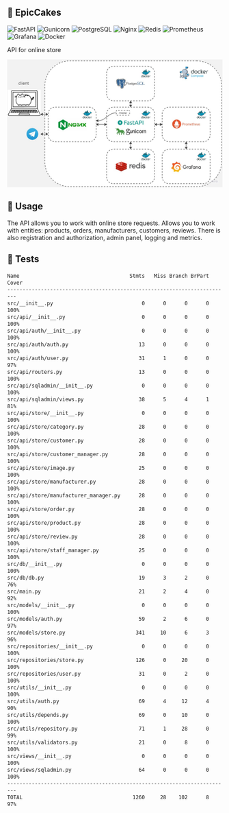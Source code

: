 ## 🎂 EpicCakes

![FastAPI](https://img.shields.io/badge/FastAPI-009688?style=flat&logo=fastapi&logoColor=white)
![Gunicorn](https://img.shields.io/badge/Gunicorn-499848?style=flat&logo=gunicorn&logoColor=white)
![PostgreSQL](https://img.shields.io/badge/PostgreSQL-blue?style=flat&logo=postgresql&logoColor=white)
![Nginx](https://img.shields.io/badge/Nginx-009639?style=flat&logo=nginx&logoColor=white)
![Redis](https://img.shields.io/badge/Redis-DC382D?style=flat&logo=redis&logoColor=white)
![Prometheus](https://img.shields.io/badge/Prometheus-E6522C?style=flat&logo=prometheus&logoColor=white)
![Grafana](https://img.shields.io/badge/Grafana-F46800?style=flat&logo=grafana&logoColor=white)
![Docker](https://img.shields.io/badge/Docker-2496ED?style=flat&logo=docker&logoColor=white)

АPI for online store

<img src="https://github.com/StefanEpic/fastapi_epiccakes/blob/main/backend/media/001.jpg" width="600">

## 🍰 Usage
The API allows you to work with online store requests. Allows you to work with entities: products, orders, manufacturers, customers, reviews. There is also registration and authorization, admin panel, logging and metrics.

## 🍩 Tests
```
Name                                    Stmts   Miss Branch BrPart  Cover
-------------------------------------------------------------------------
src/__init__.py                             0      0      0      0   100%
src/api/__init__.py                         0      0      0      0   100%
src/api/auth/__init__.py                    0      0      0      0   100%
src/api/auth/auth.py                       13      0      0      0   100%
src/api/auth/user.py                       31      1      0      0    97%
src/api/routers.py                         13      0      0      0   100%
src/api/sqladmin/__init__.py                0      0      0      0   100%
src/api/sqladmin/views.py                  38      5      4      1    81%
src/api/store/__init__.py                   0      0      0      0   100%
src/api/store/category.py                  28      0      0      0   100%
src/api/store/customer.py                  28      0      0      0   100%
src/api/store/customer_manager.py          28      0      0      0   100%
src/api/store/image.py                     25      0      0      0   100%
src/api/store/manufacturer.py              28      0      0      0   100%
src/api/store/manufacturer_manager.py      28      0      0      0   100%
src/api/store/order.py                     28      0      0      0   100%
src/api/store/product.py                   28      0      0      0   100%
src/api/store/review.py                    28      0      0      0   100%
src/api/store/staff_manager.py             25      0      0      0   100%
src/db/__init__.py                          0      0      0      0   100%
src/db/db.py                               19      3      2      0    76%
src/main.py                                21      2      4      0    92%
src/models/__init__.py                      0      0      0      0   100%
src/models/auth.py                         59      2      6      0    97%
src/models/store.py                       341     10      6      3    96%
src/repositories/__init__.py                0      0      0      0   100%
src/repositories/store.py                 126      0     20      0   100%
src/repositories/user.py                   31      0      2      0   100%
src/utils/__init__.py                       0      0      0      0   100%
src/utils/auth.py                          69      4     12      4    90%
src/utils/depends.py                       69      0     10      0   100%
src/utils/repository.py                    71      1     28      0    99%
src/utils/validators.py                    21      0      8      0   100%
src/views/__init__.py                       0      0      0      0   100%
src/views/sqladmin.py                      64      0      0      0   100%
-------------------------------------------------------------------------
TOTAL                                    1260     28    102      8    97%
```

